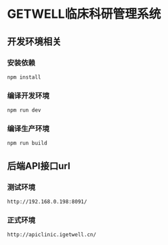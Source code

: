 # GETWELL临床科研管理系统

## 开发环境相关

### 安装依赖
```
npm install
```

### 编译开发环境
```
npm run dev
```

### 编译生产环境
```
npm run build
```

## 后端API接口url

### 测试环境
```
http://192.168.0.198:8091/
```

### 正式环境
```
http://apiclinic.igetwell.cn/
```





